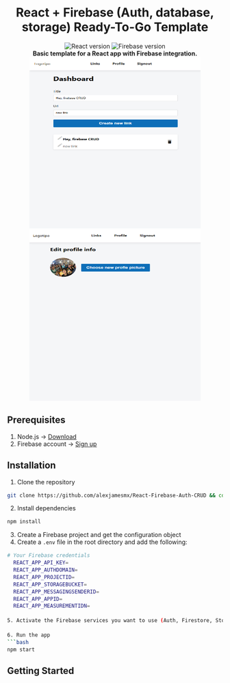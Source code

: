 <a id="readme-top"></a>

<h1 align="center">React + Firebase (Auth, database, storage) Ready-To-Go Template</h1>

<div align="center">
    <img src="https://img.shields.io/badge/React-17.0.2-blue" alt="React version" />
    <img src="https://img.shields.io/badge/Firebase-8.6.1-orange" alt="Firebase version" />
</div>

<div align="center">
<strong> Basic template for a React app with Firebase integration. </strong>
<img src="public/ss1.png" alt="Screenshot" width="400px" height="400px"/>
<img src="public/image.png" alt="Screenshot" width="400px" height="400px"/>
</div>

## Prerequisites

1. Node.js -> [Download](https://nodejs.org/en/download/)
2. Firebase account -> [Sign up](https://firebase.google.com/)

## Installation

1. Clone the repository

```bash
git clone https://github.com/alexjamesmx/React-Firebase-Auth-CRUD && cd React-Firebase-Auth-CRUD
```

2. Install dependencies

```bash
npm install
```

3. Create a Firebase project and get the configuration object
4. Create a `.env` file in the root directory and add the following:

````bash
# Your Firebase credentials
  REACT_APP_API_KEY=
  REACT_APP_AUTHDOMAIN=
  REACT_APP_PROJECTID=
  REACT_APP_STORAGEBUCKET=
  REACT_APP_MESSAGINGSENDERID=
  REACT_APP_APPID=
  REACT_APP_MEASUREMENTIDN=

5. Activate the Firebase services you want to use (Auth, Firestore, Storage)

6. Run the app
```bash
npm start
````

## Getting Started
